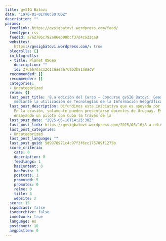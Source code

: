 ```yaml
---
title: gvSIG Batovi
date: "1970-01-01T00:00:00Z"
description: ""
params:
  feedlink: https://gvsigbatovi.wordpress.com/feed/
  feedtype: rss
  feedid: a762786c792a86eb00bcf37d4c622ca8
  websites:
    https://gvsigbatovi.wordpress.com/: true
  blogrolls: []
  in_blogrolls:
  - title: Planet OSGeo
    description: ""
    id: 276ab7dac12c1caaeaa76ab3b91a8ac9
  recommended: []
  recommender: []
  categories:
  - Uncategorized
  relme: {}
  last_post_title: '8.a edición del Curso – Concurso gvSIG Batoví: Geoalfabetización
    mediante la utilización de Tecnologías de la Información Geográfica'
  last_post_description: Difundimos esta iniciativa que es apoyada por OSGeo/GeoForAll.
    En la ocasión, solamente pueden presentarse docentes de Uruguay. Estamos también
    ensayando un piloto con Cuba (a través de la
  last_post_date: "2025-05-16T14:25:30Z"
  last_post_link: https://gvsigbatovi.wordpress.com/2025/05/16/8-a-edicion-del-curso-concurso-gvsig-batovi-geoalfabetizacion-mediante-la-utilizacion-de-tecnologias-de-la-informacion-geografica/
  last_post_categories:
  - Uncategorized
  last_post_language: ""
  last_post_guid: 5d9978971c4c97f3f6cc175709f1275b
  score_criteria:
    cats: 0
    description: 0
    feedlangs: 1
    hasContent: 0
    hasPosts: 3
    postcats: 1
    promoted: 5
    promotes: 0
    relme: 0
    title: 3
    website: 2
  score: 15
  ispodcast: false
  isnoarchive: false
  innetwork: true
  language: es
  postcount: 10
  avgpostlen: 0
---
```

